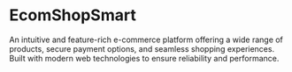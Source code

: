 # EcomShopSmart
An intuitive and feature-rich e-commerce platform offering a wide range of products, secure payment options, and seamless shopping experiences. Built with modern web technologies to ensure reliability and performance.
